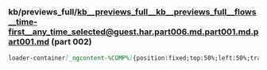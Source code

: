 ### kb/previews_full/kb__previews_full__kb__previews_full__flows__time-first__any_time_selected@guest.har.part006.md.part001.md.part001.md (part 002)

```md
loader-container[_ngcontent-%COMP%]{position:fixed;top:50%;left:50%;transform:translate(-50%,-50%);z-index:20001;background:var
```

```
